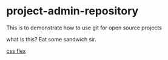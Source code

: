 # project-admin-repository

This is to demonstrate how to use git for open source projects

what is this? Eat some sandwich sir.

[css flex](CSS-flexbox-basics.md)

